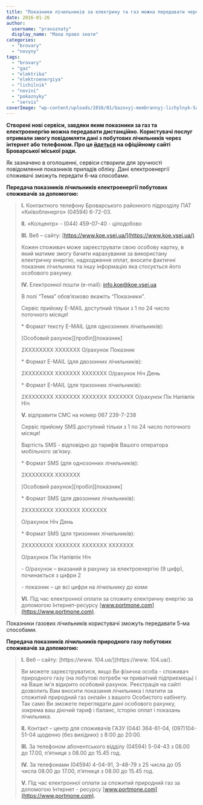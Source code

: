 ```yaml
---
title: "Показники лічильників за електрику та газ можна передавати через інтернет – міськрада"
date: 2016-01-26
author: 
  username: "pravoznaty"
  display_name: "Маєш право знати"
categories: 
  - "brovary"
  - "novyny"
tags: 
  - "brovary"
  - "gaz"
  - "elektrika"
  - "elektroenergiya"
  - "lichilnik"
  - "novini"
  - "pokaznyky"
  - "servis"
coverImage: "wp-content/uploads/2016/01/Gazovyj-membrannyj-lichylnyk-Samgaz-vstanovlenyj-po-bezkoshtovnij-programi.jpg"
---
```


**Створені нові сервіси, завдяки яким показники за газ та електроенергію можна передавати дистанційно. Користувачі послуг отримали змогу повідомляти дані з побутових лічильників через інтернет або телефоном. Про це [йдеться](https://docs.brovary.org/p33353/25.01.2016) на офіційному сайті Броварської міської ради.**

Як зазначено в оголошенні, сервіси створили для зручності повідомлення показників приладів обліку. Дані електроенергії споживачі зможуть передати 6-ма способами.

**Передача показників лічильників електроенергії побутових споживачів за допомогою:**

> **І.** Контактного телефону Броварського районного підрозділу ПАТ «Київобленерго» (04594) 6-72-03.
> 
> **ІІ.** «Колцентр» - (044) 459-07-40 - цілодобово
> 
> **ІІІ.** Веб – сайту: [https://www.koe.vsei.ua/](https://www.koe.vsei.ua/)
> 
> Кожен споживач може зареєструвати свою особову картку, в який матиме змогу бачити нарахування за використану електричну енергію, надходження оплат, вносити фактичні показник лічильника та іншу інформацію яка стосується його особового рахунку.
> 
> **ІV.** Електронної пошти (е-mail): info.koe@koe.vsei.ua
> 
> В полі “Тема” обов’язково вкажіть “Показники”.
> 
> Сервіс прийому E-MAIL доступний тільки з 1 по 24 число поточного місяця!
> 
> \* Формат тексту E-MAIL (для однозонних лічильників):
> 
> \[Особовий рахунок\]\[пробіл\]\[показник\]
> 
> 2ХХХХХХХХ ХХХХХХХ О/рахунок Показник
> 
> \* Формат E-MAIL (для двозонних лічильників):
> 
> 2ХХХХХХХХ ХХХХХХХ ХХХХХХХ О/рахунок Ніч День
> 
> \* Формат E-MAIL (для тризонних лічильників):
> 
> 2ХХХХХХХХ ХХХХХХХ ХХХХХХХ ХХХХХХХ О/рахунок Пік Напівпік Ніч
> 
> **V.** відправити СМС на номер 067 239-7-238
> 
> Сервіс прийому SMS доступний тільки з 1 по 24 число поточного місяця!
> 
> Вартість SMS - відповідно до тарифів Вашого оператора мобільного зв’язку.
> 
> \* Формат SMS (для однозонних лічильників):
> 
> 2ХХХХХХХХ ХХХХХХХ
> 
> \[Особовий рахунок\]\[пробіл\]\[показник\]
> 
> \* Формат SMS (для двозонних лічильників):
> 
> 2ХХХХХХХХ ХХХХХХХ ХХХХХХХ
> 
> О/рахунок Ніч День
> 
> \* Формат SMS (для тризонних лічильників):
> 
> 2ХХХХХХХХ ХХХХХХХ ХХХХХХХ ХХХХХХХ
> 
> О/рахунок Пік Напівпік Ніч
> 
> \- О/рахунок – вказаний в рахунку за електроенергію (9 цифр), починається з цифри 2
> 
> \- показник – це всі цифри на лічильнику до коми
> 
> **VI.** Під час електронної оплати за спожиту електричну енергію за допомогою Інтернет-ресурсу [www.portmone.com](https://www.portmone.com).

Показники газових лічильників користувачі зможуть передавати 5-ма способами.

**Передача показників лічильників природного газу побутових споживачів за допомогою:**

> **І.** Веб – сайту: [https://www. 104.ua/](https://www. 104.ua/).
> 
> Ви можете зареєструватися, якщо Ви фізична особа - споживач природного газу (на побутові потреби чи приватний підприємець) і на Ваше ім'я відкрито особовий рахунок. Реєстрація на сайті дозволить Вам вносити показання лічильника і платити за спожитий природний газ онлайн з вашого Особистого кабінету. Так само Ви зможете переглядати дані особового рахунку, зокрема ваш діючий тариф і баланс, історію оплат і показань лічильника.
> 
> **ІІ.** Контакт – центр для споживачів ГАЗУ (044) 364-61-04, (097)104-51-04 щоденно (без вихідних) з 8:00 до 20:00.
> 
> **ІІІ.** За телефоном абонентського відділу (04594) 5-04-43 з 08.00 до 17.00, п’ятниця з 08.00 до 15.45 год.
> 
> **ІV.** За телефонами (04594) 4-04-91, 3-48-79 з 25 числа до 05 числа 08.00 до 17.00, п’ятниця з 08.00 до 15.45 год.
> 
> **V.** Під час електронної оплати за спожитий природний газ за допомогою Інтернет - ресурсу [www.portmone.com](https://www.portmone.com).
